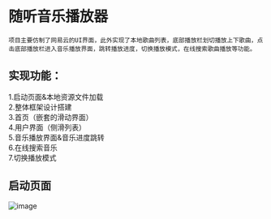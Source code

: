 随听音乐播放器
===
  	项目主要仿制了网易云的UI界面，此外实现了本地歌曲列表，底部播放栏划切播放上下歌曲，点击底部播放栏进入音乐播放界面，跳转播放进度，切换播放模式，在线搜索歌曲播放等功能。

实现功能：
---
1.启动页面&本地资源文件加载<br>
2.整体框架设计搭建<br>
3.首页（嵌套的滑动界面）<br>
4.用户界面（侧滑列表）<br>
5.音乐播放界面&音乐进度跳转<br>
6.在线搜索音乐<br>
7.切换播放模式<br>

启动页面
---
![image](https://github.com/PengLeixin/SuiListen/blob/master/app/src/main/res/drawable/gif5_1.gif)
